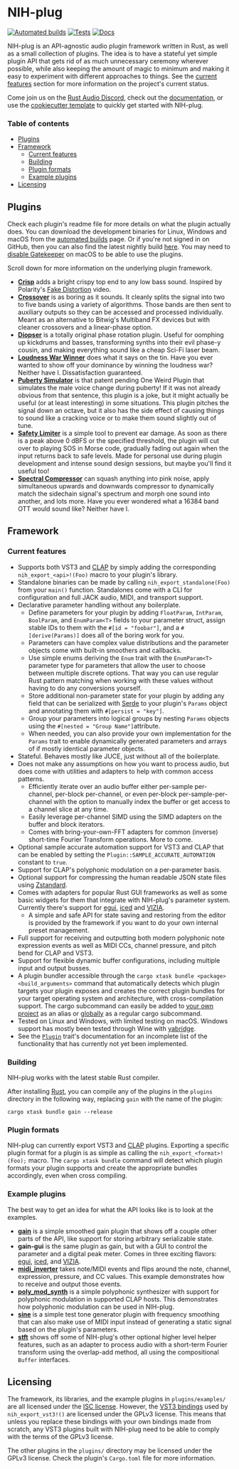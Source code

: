 # NIH-plug

[![Automated builds](https://github.com/robbert-vdh/nih-plug/actions/workflows/build.yml/badge.svg?branch=master)](https://github.com/robbert-vdh/nih-plug/actions/workflows/build.yml?query=branch%3Amaster)
[![Tests](https://github.com/robbert-vdh/nih-plug/actions/workflows/test.yml/badge.svg?branch=master)](https://github.com/robbert-vdh/nih-plug/actions/workflows/test.yml?query=branch%3Amaster)
[![Docs](https://github.com/robbert-vdh/nih-plug/actions/workflows/docs.yml/badge.svg?branch=master)](https://nih-plug.robbertvanderhelm.nl/)

NIH-plug is an API-agnostic audio plugin framework written in Rust, as well as a
small collection of plugins. The idea is to have a stateful yet simple plugin
API that gets rid of as much unnecessary ceremony wherever possible, while also
keeping the amount of magic to minimum and making it easy to experiment with
different approaches to things. See the [current features](#current-features)
section for more information on the project's current status.

Come join us on the [Rust Audio Discord](https://discord.gg/ykxU3rt4Cb), check
out the [documentation](https://nih-plug.robbertvanderhelm.nl/), or use the
[cookiecutter template](https://github.com/robbert-vdh/nih-plug-template) to
quickly get started with NIH-plug.

### Table of contents

- [Plugins](#plugins)
- [Framework](#framework)
  - [Current features](#current-features)
  - [Building](#building)
  - [Plugin formats](#plugin-formats)
  - [Example plugins](#example-plugins)
- [Licensing](#licensing)

## Plugins

Check each plugin's readme file for more details on what the plugin actually
does. You can download the development binaries for Linux, Windows and macOS
from the [automated
builds](https://github.com/robbert-vdh/nih-plug/actions/workflows/build.yml?query=branch%3Amaster)
page. Or if you're not signed in on GitHub, then you can also find the latest
nightly build
[here](https://nightly.link/robbert-vdh/nih-plug/workflows/build/master). You
may need to [disable Gatekeeper](https://disable-gatekeeper.github.io/) on macOS to be able to use
the plugins.

Scroll down for more information on the underlying plugin framework.

- [**Crisp**](plugins/crisp) adds a bright crispy top end to any low bass sound.
  Inspired by Polarity's [Fake Distortion](https://youtu.be/MKfFn4L1zeg) video.
- [**Crossover**](plugins/crossover) is as boring as it sounds. It cleanly
  splits the signal into two to five bands using a variety of algorithms. Those
  bands are then sent to auxiliary outputs so they can be accessed and processed
  individually. Meant as an alternative to Bitwig's Multiband FX devices but
  with cleaner crossovers and a linear-phase option.
- [**Diopser**](plugins/diopser) is a totally original phase rotation plugin.
  Useful for oomphing up kickdrums and basses, transforming synths into their
  evil phase-y cousin, and making everything sound like a cheap Sci-Fi laser
  beam.
- [**Loudness War Winner**](plugins/loudness_war_winner) does what it says on
  the tin. Have you ever wanted to show off your dominance by winning the
  loudness war? Neither have I. Dissatisfaction guaranteed.
- [**Puberty Simulator**](plugins/puberty_simulator) is that patent pending One
  Weird Plugin that simulates the male voice change during puberty! If it was
  not already obvious from that sentence, this plugin is a joke, but it might
  actually be useful (or at least interesting) in some situations. This plugin
  pitches the signal down an octave, but it also has the side effect of causing
  things to sound like a cracking voice or to make them sound slightly out of
  tune.
- [**Safety Limiter**](plugins/safety_limiter) is a simple tool to prevent ear
  damage. As soon as there is a peak above 0 dBFS or the specified threshold,
  the plugin will cut over to playing SOS in Morse code, gradually fading out
  again when the input returns back to safe levels. Made for personal use during
  plugin development and intense sound design sessions, but maybe you'll find it
  useful too!
- [**Spectral Compressor**](plugins/spectral_compressor) can squash anything
  into pink noise, apply simultaneous upwards and downwards compressor to
  dynamically match the sidechain signal's spectrum and morph one sound into
  another, and lots more. Have you ever wondered what a 16384 band OTT would
  sound like? Neither have I.

## Framework

### Current features

- Supports both VST3 and [CLAP](https://github.com/free-audio/clap) by simply
  adding the corresponding `nih_export_<api>!(Foo)` macro to your plugin's
  library.
- Standalone binaries can be made by calling `nih_export_standalone(Foo)` from
  your `main()` function. Standalones come with a CLI for configuration and full
  JACK audio, MIDI, and transport support.
- Declarative parameter handling without any boilerplate.
  - Define parameters for your plugin by adding `FloatParam`, `IntParam`,
    `BoolParam`, and `EnumParam<T>` fields to your parameter struct, assign
    stable IDs to them with the `#[id = "foobar"]`, and a `#[derive(Params)]`
    does all of the boring work for you.
  - Parameters can have complex value distributions and the parameter objects
    come with built-in smoothers and callbacks.
  - Use simple enums deriving the `Enum` trait with the `EnumParam<T>` parameter
    type for parameters that allow the user to choose between multiple discrete
    options. That way you can use regular Rust pattern matching when working
    with these values without having to do any conversions yourself.
  - Store additional non-parameter state for your plugin by adding any field
    that can be serialized with [Serde](https://serde.rs/) to your plugin's
    `Params` object and annotating them with `#[persist = "key"]`.
  - Group your parameters into logical groups by nesting `Params` objects using
    the `#[nested = "Group Name"]`attribute.
  - When needed, you can also provide your own implementation for the `Params`
    trait to enable dynamically generated parameters and arrays of if mostly
    identical parameter objects.
- Stateful. Behaves mostly like JUCE, just without all of the boilerplate.
- Does not make any assumptions on how you want to process audio, but does come
  with utilities and adapters to help with common access patterns.
  - Efficiently iterate over an audio buffer either per-sample per-channel,
    per-block per-channel, or even per-block per-sample-per-channel with the
    option to manually index the buffer or get access to a channel slice at any
    time.
  - Easily leverage per-channel SIMD using the SIMD adapters on the buffer and
    block iterators.
  - Comes with bring-your-own-FFT adapters for common (inverse) short-time
    Fourier Transform operations. More to come.
- Optional sample accurate automation support for VST3 and CLAP that can be
  enabled by setting the `Plugin::SAMPLE_ACCURATE_AUTOMATION` constant to
  `true`.
- Support for CLAP's polyphonic modulation on a per-parameter basis.
- Optional support for compressing the human readable JSON state files using
  [Zstandard](https://en.wikipedia.org/wiki/Zstd).
- Comes with adapters for popular Rust GUI frameworks as well as some basic
  widgets for them that integrate with NIH-plug's parameter system. Currently
  there's support for [egui](nih_plug_egui), [iced](nih_plug_iced) and
  [VIZIA](nih_plug_vizia).
  - A simple and safe API for state saving and restoring from the editor is
    provided by the framework if you want to do your own internal preset
    management.
- Full support for receiving and outputting both modern polyphonic note
  expression events as well as MIDI CCs, channel pressure, and pitch bend for
  CLAP and VST3.
- Support for flexible dynamic buffer configurations, including multiple input
  and output busses.
- A plugin bundler accessible through the
  `cargo xtask bundle <package> <build_arguments>` command that automatically
  detects which plugin targets your plugin exposes and creates the correct
  plugin bundles for your target operating system and architecture, with
  cross-compilation support. The cargo subcommand can easily be added to [your
  own project](https://github.com/robbert-vdh/nih-plug/tree/master/nih_plug_xtask)
  as an alias or [globally](https://github.com/robbert-vdh/nih-plug/tree/master/cargo_nih_plug)
  as a regular cargo subcommand.
- Tested on Linux and Windows, with limited testing on macOS. Windows support
  has mostly been tested through Wine with
  [yabridge](https://github.com/robbert-vdh/yabridge).
- See the [`Plugin`](src/plugin.rs) trait's documentation for an incomplete list
  of the functionality that has currently not yet been implemented.

### Building

NIH-plug works with the latest stable Rust compiler.

After installing [Rust](https://rustup.rs/), you can compile any of the plugins
in the `plugins` directory in the following way, replacing `gain` with the name
of the plugin:

```shell
cargo xtask bundle gain --release
```

### Plugin formats

NIH-plug can currently export VST3 and
[CLAP](https://github.com/free-audio/clap) plugins. Exporting a specific plugin
format for a plugin is as simple as calling the `nih_export_<format>!(Foo);`
macro. The `cargo xtask bundle` command will detect which plugin formats your
plugin supports and create the appropriate bundles accordingly, even when cross
compiling.

### Example plugins

The best way to get an idea for what the API looks like is to look at the
examples.

- [**gain**](plugins/examples/gain) is a simple smoothed gain plugin that shows
  off a couple other parts of the API, like support for storing arbitrary
  serializable state.
- **gain-gui** is the same plugin as gain, but with a GUI to control the
  parameter and a digital peak meter. Comes in three exciting flavors:
  [egui](plugins/examples/gain_gui_egui),
  [iced](plugins/examples/gain_gui_iced), and
  [VIZIA](plugins/examples/gain_gui_vizia).
- [**midi_inverter**](plugins/examples/midi_inverter) takes note/MIDI events and
  flips around the note, channel, expression, pressure, and CC values. This
  example demonstrates how to receive and output those events.
- [**poly_mod_synth**](plugins/examples/poly_mod_synth) is a simple polyphonic
  synthesizer with support for polyphonic modulation in supported CLAP hosts.
  This demonstrates how polyphonic modulation can be used in NIH-plug.
- [**sine**](plugins/examples/sine) is a simple test tone generator plugin with
  frequency smoothing that can also make use of MIDI input instead of generating
  a static signal based on the plugin's parameters.
- [**stft**](plugins/examples/stft) shows off some of NIH-plug's other optional
  higher level helper features, such as an adapter to process audio with a
  short-term Fourier transform using the overlap-add method, all using the
  compositional `Buffer` interfaces.

## Licensing

The framework, its libraries, and the example plugins in `plugins/examples/` are
all licensed under the [ISC license](https://www.isc.org/licenses/). However,
the [VST3 bindings](https://github.com/RustAudio/vst3-sys) used by
`nih_export_vst3!()` are licensed under the GPLv3 license. This means that
unless you replace these bindings with your own bindings made from scratch, any
VST3 plugins built with NIH-plug need to be able to comply with the terms of the
GPLv3 license.

The other plugins in the `plugins/` directory may be licensed under the GPLv3
license. Check the plugin's `Cargo.toml` file for more information.
